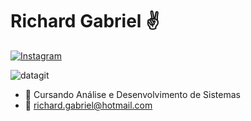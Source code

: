# Richard Gabriel ✌️

[![Instagram](https://img.shields.io/badge/Instagram-E4405F?style=for-the-badge&logo=instagram&logoColor=white)](https://www.instagram.com/oirichard._/)

![datagit](https://64.media.tumblr.com/tumblr_lsf48sp7mm1r0v2mwo1_500.gif)

- 📕 Cursando Análise e Desenvolvimento de Sistemas
- 📧 richard.gabriel@hotmail.com
